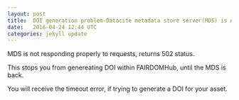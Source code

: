 ```yaml
---
layout: post
title:  DOI generation problem-Datacite metadata store server(MDS) is not responding
date:   2016-04-24 12:44 UTC
categories: jekyll update
---
```

MDS is not responding properly to requests, returns 502 status.

This stops you from genereating DOI within FAIRDOMHub, until the MDS is back.

You will receive the timeout error, if trying to generate a DOI for your asset.

